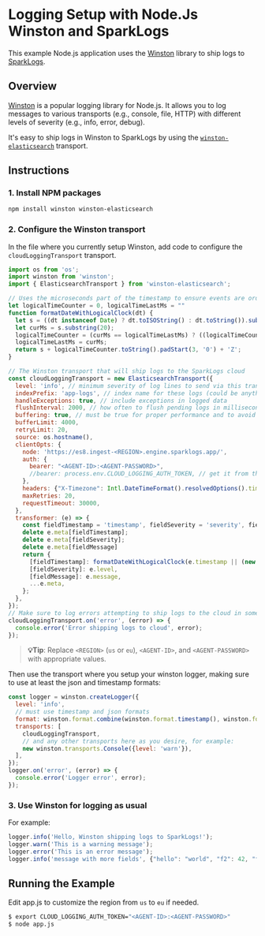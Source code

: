 # Logging Setup with Node.Js Winston and SparkLogs

This example Node.js application uses the [Winston](https://github.com/winstonjs/winston) library to ship logs to [SparkLogs](https://sparklogs.com/).

## Overview

[Winston](https://github.com/winstonjs/winston) is a popular logging library for Node.js. It allows you to log messages to various transports (e.g., console, file, HTTP) with different levels of severity (e.g., info, error, debug).

It's easy to ship logs in Winston to SparkLogs by using the [`winston-elasticsearch`](https://github.com/vanthome/winston-elasticsearch) transport.

## Instructions

### 1. Install NPM packages

```bash
npm install winston winston-elasticsearch
```

### 2. Configure the Winston transport

In the file where you currently setup Winston, add code to configure the `cloudLoggingTransport` transport.
```javascript
import os from 'os';
import winston from 'winston';
import { ElasticsearchTransport } from 'winston-elasticsearch';

// Uses the microseconds part of the timestamp to ensure events are ordered properly for events logged on the same millisecond
let logicalTimeCounter = 0, logicalTimeLastMs = ""
function formatDateWithLogicalClock(dt) {
  let s = ((dt instanceof Date) ? dt.toISOString() : dt.toString()).substring(0, 23);
  let curMs = s.substring(20);
  logicalTimeCounter = (curMs == logicalTimeLastMs) ? ((logicalTimeCounter + 1) % 1000) : 0;
  logicalTimeLastMs = curMs;
  return s + logicalTimeCounter.toString().padStart(3, '0') + 'Z';
}

// The Winston transport that will ship logs to the SparkLogs cloud
const cloudLoggingTransport = new ElasticsearchTransport({
  level: 'info', // minimum severity of log lines to send via this transport
  indexPrefix: 'app-logs', // index name for these logs (could be anything you want)
  handleExceptions: true, // include exceptions in logged data
  flushInterval: 2000, // how often to flush pending logs in milliseconds
  buffering: true, // must be true for proper performance and to avoid blocking
  bufferLimit: 4000,
  retryLimit: 20,
  source: os.hostname(),
  clientOpts: {
    node: 'https://es8.ingest-<REGION>.engine.sparklogs.app/',
    auth: {
      bearer: "<AGENT-ID>:<AGENT-PASSWORD>",
      //bearer: process.env.CLOUD_LOGGING_AUTH_TOKEN, // get it from the env
    },
    headers: {"X-Timezone": Intl.DateTimeFormat().resolvedOptions().timeZone},
    maxRetries: 20,
    requestTimeout: 30000,
  },
  transformer: (e) => {
    const fieldTimestamp = 'timestamp', fieldSeverity = 'severity', fieldMessage = 'textpayload'
    delete e.meta[fieldTimestamp];
    delete e.meta[fieldSeverity];
    delete e.meta[fieldMessage]
    return {
      [fieldTimestamp]: formatDateWithLogicalClock(e.timestamp || (new Date())),
      [fieldSeverity]: e.level,
      [fieldMessage]: e.message,
      ...e.meta,
    };
  },
});
// Make sure to log errors attempting to ship logs to the cloud in some way for diagnostics
cloudLoggingTransport.on('error', (error) => {
  console.error('Error shipping logs to cloud', error);
});
```

> **💡Tip**: Replace `<REGION>` (`us` or `eu`), `<AGENT-ID>`, and `<AGENT-PASSWORD>` with appropriate values.

Then use the transport where you setup your winston logger, making sure to use at least the json and timestamp formats:
```javascript
const logger = winston.createLogger({
  level: 'info',
  // must use timestamp and json formats
  format: winston.format.combine(winston.format.timestamp(), winston.format.json()),
  transports: [
    cloudLoggingTransport,
    // and any other transports here as you desire, for example:
    new winston.transports.Console({level: 'warn'}),
  ],
});
logger.on('error', (error) => {
  console.error('Logger error', error);
});
```

### 3. Use Winston for logging as usual

For example:
```javascript
logger.info('Hello, Winston shipping logs to SparkLogs!');
logger.warn('This is a warning message');
logger.error('This is an error message');
logger.info('message with more fields', {"hello": "world", "f2": 42, "f3": "v3", "f4": "v4"});
```

## Running the Example

Edit app.js to customize the region from `us` to `eu` if needed.
```bash
$ export CLOUD_LOGGING_AUTH_TOKEN="<AGENT-ID>:<AGENT-PASSWORD>"
$ node app.js
```
